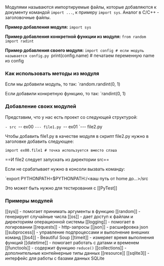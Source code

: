 Модулями называются импортируемые файлы, которые добавляются к документу командой `import ...`, к примеру `import sys`. Аналог в C/C++ - заголовочные файлы.

**Пример добавления модуля:**
`import sys`

**Пример добавления конкретной функции из модуля:**
`from random import radint`

**Пример добавления своего модуля:**
`import config # если модуль называется config.py
`print(config.name) # печатаем переменную name из config

### Как использовать методы из модуля

Если мы добавили модуль, то так:
`random.randint(0, 1)

Если добавили конкретную функцию, то так:
`randint(0, 1)

### Добавление своих модулей

Представим, что у нас есть проект со следующей структурой:

`- src
`-- ex00
`--- file1.py
`-- ex01
`--- file2.py

Чтобы добавить file1.py в качестве модуля в скрипт file2.py нужно в заголовке добавить следующее:

`import ex00.file1 # точка используется вместо слэша`

==И file2 следует запускать из директории src==

Если не срабатывает нужно в консоли вызвать команду:

`export PYTHONPATH=$PYTHONPATH:/<ваш путь от home до...>/src

Это может быть нужно для тестирования с [[PyTest]]

### Примеры модулей

[[sys]] - помогает принимать аргументы в функцию
[[random]] - генерирует случайные числа
[[os]] - дает доступ к файлам и директориям операционной системы
[[logging]] - помогает в логировании
[[requests]] - http-запросы
[[json]] - расшифровка json
[[subprocess]] - управление подпроцессами и выполнение внешних команд
[[bs4]] - Beautiful Soup
[[timeit]] - измеряет время выполнения функций
[[datetime]] - помогает работать с датами и временем
[[functools]] - содержит функцию `reduce()`
[[collections]] - дополнительные контейнерные типы данных
[[resource]]
[[sqlite3]] - интерфейс для работы с базами данных SQLite